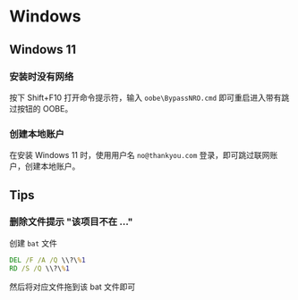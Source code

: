 # Windows

## Windows 11
### 安装时没有网络

按下 Shift+F10 打开命令提示符，输入 `oobe\BypassNRO.cmd` 即可重启进入带有跳过按钮的 OOBE。

### 创建本地账户

在安装 Windows 11 时，使用用户名 `no@thankyou.com` 登录，即可跳过联网账户，创建本地账户。

## Tips
### 删除文件提示 "该项目不在 ..."
创建 `bat` 文件
```bat
DEL /F /A /Q \\?\%1
RD /S /Q \\?\%1
```

然后将对应文件拖到该 bat 文件即可